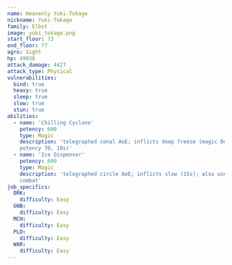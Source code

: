 ```yaml
---
name: Heavenly Yuki-Tokage
nickname: Yuki-Tokage
family: Elbst
image: yuki_tokage.png
start_floor: 73
end_floor: 77
agro: Sight
hp: 49038
attack_damage: 4427
attack_type: Physical
vulnerabilities:
  bind: true
  heavy: true
  sleep: true
  slow: true
  stun: true
abilities:
  - name: 'Chilling Cyclone'
    potency: 600
    type: Magic
    description: 'telegraphed conal AoE; inflicts deep freeze (magic DoT
    potency 70, 10s)'
  - name: 'Ice Dispenser'
    potency: 600
    type: Magic
    description: 'telegraphed circle AoE; inflicts slow (15s); also used out of
    combat'
job_specifics:
  DRK:
    difficulty: Easy
  GNB:
    difficulty: Easy
  MCH:
    difficulty: Easy
  PLD:
    difficulty: Easy
  WAR:
    difficulty: Easy
---
```


